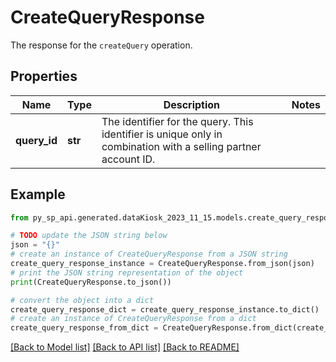 # CreateQueryResponse

The response for the `createQuery` operation.

## Properties

Name | Type | Description | Notes
------------ | ------------- | ------------- | -------------
**query_id** | **str** | The identifier for the query. This identifier is unique only in combination with a selling partner account ID. | 

## Example

```python
from py_sp_api.generated.dataKiosk_2023_11_15.models.create_query_response import CreateQueryResponse

# TODO update the JSON string below
json = "{}"
# create an instance of CreateQueryResponse from a JSON string
create_query_response_instance = CreateQueryResponse.from_json(json)
# print the JSON string representation of the object
print(CreateQueryResponse.to_json())

# convert the object into a dict
create_query_response_dict = create_query_response_instance.to_dict()
# create an instance of CreateQueryResponse from a dict
create_query_response_from_dict = CreateQueryResponse.from_dict(create_query_response_dict)
```
[[Back to Model list]](../README.md#documentation-for-models) [[Back to API list]](../README.md#documentation-for-api-endpoints) [[Back to README]](../README.md)


